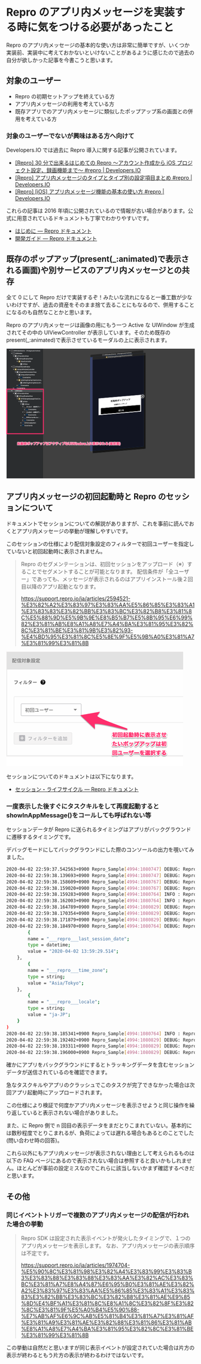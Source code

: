 # Repro のアプリ内メッセージを実装する時に気をつける必要があったこと

Repro のアプリ内メッセージの基本的な使い方は非常に簡単ですが、いくつか実装前、実装中に考えておかないといけないことがあるように感じたので過去の自分が欲しかった記事を今書こうと思います。

## 対象のユーザー

- Repro の初期セットアップを終えている方
- アプリ内メッセージの利用を考えている方
- 既存アプリでのアプリ内メッセージに類似したポップアップ系の画面との併用を考えている方

### 対象のユーザーでないが興味はある方へ向けて

Developers.IO では過去に Repro 導入に関する記事が公開されています。

- [[Repro] 30 分で出来るはじめての Repro 〜アカウント作成から iOS プロジェクト設定、録画機能まで〜 #repro | Developers.IO](https://dev.classmethod.jp/articles/repro-30-minutes-first-time/)
- [[Repro] アプリ内メッセージのタイプとタイプ別の設定項目まとめ #repro | Developers.IO](https://dev.classmethod.jp/articles/repro-in-app-message-type-and-setting-items/)
- [[Repro] [iOS] アプリ内メッセージ機能の基本の使い方 #repro | Developers.IO](https://dev.classmethod.jp/articles/repro-ios-using-in-app-message/)

これらの記事は 2016 年頃に公開されているので情報が古い場合があります。公式に用意されているドキュメントも丁寧でわかりやすいです。

- [はじめに — Repro ドキュメント](https://docs.repro.io/ja/)
- [開発ガイド — Repro ドキュメント](https://docs.repro.io/ja/dev/index.html)

## 既存のポップアップ(present(\_:animated)で表示される画面)や別サービスのアプリ内メッセージとの共存

全て 0 にして Repro だけで実装するぞ！みたいな流れになると一番工数が少ないわけですが、過去の資産をそのまま捨て去ることにもなるので、併用することになるのも自然なことかと思います。

Repro のアプリ内メッセージは画像の用にもう一つ Active な UIWindow が生成されてその中の UIViewController が表示しています。そのため既存の present(\_:animated)で表示させているモーダルの上に表示されます。

![3-3](images/3-3.png)

## アプリ内メッセージの初回起動時と Repro のセッションについて

ドキュメントでセッションについての解説がありますが、これを事前に読んでおくとアプリ内メッセージの挙動が理解しやすいです。

このセッションの仕様により配信対象設定のフィルターで初回ユーザーを指定していないと初回起動時に表示されません。

> Repro のセグメンテーションは、初回セッションをアップロード（※）することでセグメントすることが可能となります。
> 配信条件が「全ユーザー」であっても、メッセージが表示されるのはアプリインストール後２回目以降のアプリ起動となります。
>
> https://support.repro.io/ja/articles/2594521-%E3%82%A2%E3%83%97%E3%83%AA%E5%86%85%E3%83%A1%E3%83%83%E3%82%BB%E3%83%BC%E3%82%B8%E3%81%8C%E5%88%9D%E5%9B%9E%E8%B5%B7%E5%8B%95%E6%99%82%E3%81%AB%E8%A1%A8%E7%A4%BA%E3%81%95%E3%82%8C%E3%81%BE%E3%81%9B%E3%82%93-%E4%BD%95%E3%81%8C%E5%8E%9F%E5%9B%A0%E3%81%A7%E3%81%99%E3%81%8B

![3-1](images/3-2.png)

セッションについてのドキュメントは以下になります。

- [セッション・ライフサイクル — Repro ドキュメント](https://docs.repro.io/ja/dev/sdk/session.html#id1)

### 一度表示した後すぐにタスクキルをして再度起動すると showInAppMessage()をコールしても呼ばれない等

セッションデータが Repro に送られるタイミングはアプリがバックグラウンドに遷移するタイミングです。

デバッグモードにしてバックグラウンドにした際のコンソールの出力を覗いてみました。

```sh
2020-04-02 22:59:37.542563+0900 Repro_Sample[4994:1080747] DEBUG: Repro ========> RESIGN ACTIVE
2020-04-02 22:59:38.139693+0900 Repro_Sample[4994:1080747] DEBUG: Repro ========> BACKGROUND
2020-04-02 22:59:38.158609+0900 Repro_Sample[4994:1080767] DEBUG: Repro Uploader entered background. Upload interval set to: 1.0 sec.
2020-04-02 22:59:38.159020+0900 Repro_Sample[4994:1080767] DEBUG: Repro prepare for background task
2020-04-02 22:59:38.159283+0900 Repro_Sample[4994:1080764] INFO : Repro Stop session
2020-04-02 22:59:38.162003+0900 Repro_Sample[4994:1080764] INFO : Repro Session: Active -> Stopping
2020-04-02 22:59:38.164789+0900 Repro_Sample[4994:1080829] DEBUG: Repro Set user profile: ___repro___locale = ja-JP
2020-04-02 22:59:38.170354+0900 Repro_Sample[4994:1080829] DEBUG: Repro Set user profile: ___repro___time_zone = Asia/Tokyo
2020-04-02 22:59:38.171879+0900 Repro_Sample[4994:1080829] DEBUG: Repro Set user profile: ___repro___last_session_date = 2020-04-02 13:59:29.514
2020-04-02 22:59:38.184970+0900 Repro_Sample[4994:1080764] DEBUG: Repro User profile for this session(id="ユーザー名"): (
        {
        name = "___repro___last_session_date";
        type = datetime;
        value = "2020-04-02 13:59:29.514";
    },
        {
        name = "___repro___time_zone";
        type = string;
        value = "Asia/Tokyo";
    },
        {
        name = "___repro___locale";
        type = string;
        value = "ja-JP";
    }
)
2020-04-02 22:59:38.185341+0900 Repro_Sample[4994:1080764] INFO : Repro Session: Stopping -> Inactive
2020-04-02 22:59:38.192402+0900 Repro_Sample[4994:1080829] DEBUG: Repro Uploader received session finish hint. Will check session directories...
2020-04-02 22:59:38.193311+0900 Repro_Sample[4994:1080829] DEBUG: Repro Invalid session directory: xxxxxxx
2020-04-02 22:59:38.196000+0900 Repro_Sample[4994:1080829] DEBUG: Repro Uploading: xxxxxxxxxx
```

確かにアプリをバックグラウンドにするとトラッキングデータを含むセッションデータが送信されているのを確認できます。

急なタスクキルやアプリのクラッシュでこのタスクが完了できなかった場合は次回アプリ起動時にアップロードされます。

この仕様により検証で何度かアプリ内メッセージを表示させようと同じ操作を繰り返していると表示されない場合がありました。

また、に Repro 側で n 回目の表示データをまだとりこまれていない。基本的には数秒程度でとりこまれるが、負荷によっては遅れる場合もあるとのことでした(問い合わせ時の回答)。

これら以外にもアプリ内メッセージが表示されない理由として考えられるものは以下の FAQ ページにあるので表示されない場合は参照すると良いかもしれません。ほとんどが事前の設定ミスなのでこれらに該当しないかまず確認するべきだと思います。

## その他

### 同じイベントトリガーで複数のアプリ内メッセージの配信が行われた場合の挙動

> Repro SDK は設定された表示イベントが発火したタイミングで、１つのアプリ内メッセージを表示します。
> なお、アプリ内メッセージの表示順序は不定です。
>
> https://support.repro.io/ja/articles/1974704-%E5%90%8C%E3%81%98%E3%82%A4%E3%83%99%E3%83%B3%E3%83%88%E3%83%88%E3%83%AA%E3%82%AC%E3%83%BC%E3%81%A7%E8%A4%87%E6%95%B0%E3%81%AE%E3%82%A2%E3%83%97%E3%83%AA%E5%86%85%E3%83%A1%E3%83%83%E3%82%BB%E3%83%BC%E3%82%B8%E3%81%AE%E9%85%8D%E4%BF%A1%E3%81%8C%E8%A1%8C%E3%82%8F%E3%82%8C%E3%81%9F%E5%A0%B4%E5%90%88-%E7%AB%AF%E6%9C%AB%E5%81%B4%E3%81%A7%E3%81%AF%E3%81%A9%E3%81%AE%E3%82%88%E3%81%86%E3%81%AB%E8%A1%A8%E7%A4%BA%E3%81%95%E3%82%8C%E3%81%BE%E3%81%99%E3%81%8B

この挙動は自然だと思いますが同じ表示イベントが設定されていた場合は片方の表示が終わるともう片方の表示が終わるわけではないです。
